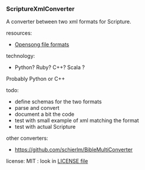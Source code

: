 ### ScriptureXmlConverter

A converter between two xml formats for Scripture.


resources:

* [Opensong file formats](http://www.opensong.org/home/file-formats)

technology:

* Python? Ruby? C++? Scala ?

Probably Python or C++

todo:

* define schemas for the two formats
* parse and convert
* document a bit the code
* test with small example of xml matching the format
* test with actual Scripture


other converters:
* https://github.com/schierlm/BibleMultiConverter

license:
  MIT : look in [LICENSE file](LICENSE)
